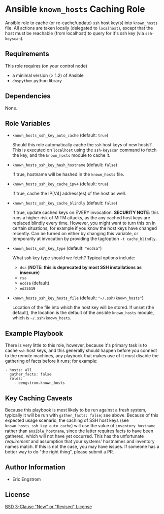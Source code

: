 # Ansible `known_hosts` Caching Role

Ansible role to cache (or re-cache/update) `ssh` host key(s) into `known_hosts` file.  All actions are taken locally (delegated to `localhost`), except that the host must be reachable (from localhost) to query for it's ssh key (via `ssh-keyscan`).

## Requirements

This role requires (on your control node)
 - a minimal version (> 1.2) of Ansible
 - `dnspython` python library

## Dependencies

None.

## Role Variables

* `known_hosts_ssh_key_auto_cache` (default: `true`)

  Should this role automatically cache the `ssh` host keys of new hosts?
  This is executed on `localhost` using the `ssh-keyscan` command to fetch the key,
  and the `known_hosts` module to cache it.

* `known_hosts_ssh_key_hash_hostname` (default: `false`)

  If true, hostname will be hashed in the `known_hosts` file.

* `known_hosts_ssh_key_cache_ipv4` (default: `true`)

  If true, cache the IP[V4] address(es) of the host as well.

* `known_hosts_ssh_key_cache_blindly` (default: `false`)

  If true, update cached keys on EVERY invocation.
  **SECURITY NOTE**: this runs a higher risk of MITM attacks,
  as the any cached host keys are replaced blindly every time.
  However, you might want to turn this on in certain situations,
  for example if you know the host keys have changed recently.
  Can be turned on either by changing this variable, or temporarily
  at invocation by providing the tag/option `-t cache_blindly`.

* `known_hosts_ssh_key_type` (default: `"ecdsa"`)

  What ssh key type should we fetch?  Typical options include:
    - `dsa`  (**NOTE: this is deprecated by most SSH installations as insecure**)
    - `rsa`
    - `ecdsa` (default)
    - `ed25519`

* `known_hosts_ssh_key_hosts_file` (default: `"~/.ssh/known_hosts"`)

  Location of the file into which the host key will be stored.  If unset (the default), the location is the default of the ansible `known_hosts` module, which is `~/.ssh/known_hosts`.

## Example Playbook

There is very little to this role, however, because it's primary task is to cache `ssh` host keys, and this generally should happen before you connect to the remote machines, any playbook that makes use of it must disable the gathering of facts before it runs; for example:

    - hosts: all
      gather_facts: false
      roles:
        - eengstrom.known_hosts

## Key Caching Caveats

Because this playbook is most likely to be run against a fresh system, typically it will be run with `gather_facts: false`; see above.  Because of this expected usage scenario, the caching of SSH host keys (see `known_hosts_ssh_key_auto_cache`) will use the value of `inventory_hostname` rather than `ansible_hostname`, since the latter requires facts to have been gathered, which will not have yet occurred.  This has the unfortunate *requirement* and assumption that your systems' hostnames and inventory names match.  If this is not the case, you may have issues.  If someone has a better way to do "the right thing", please submit a PR.

<!-- ## Testing

Testing of this role uses [`molecule`](https://molecule.readthedocs.io/en/latest/index.html) and it's docker driver.  To test, I use [`pipenv`](https://pipenv.readthedocs.io/en/latest/) for a local python environment, something like this:

    pipenv install docker molecule
    pipenv shell
    molecule test
    exit

CAVEAT: I do not have testing setup for FreeBSD, largely because using docker on Linux to spin up FreeBSD containers is not really easy.  I'll have to move to VirtualBox testing at some point. -->

## Author Information

- Eric Engstrom

## License

[BSD 3-Clause "New" or "Revised" License](https://spdx.org/licenses/BSD-3-Clause.html)
